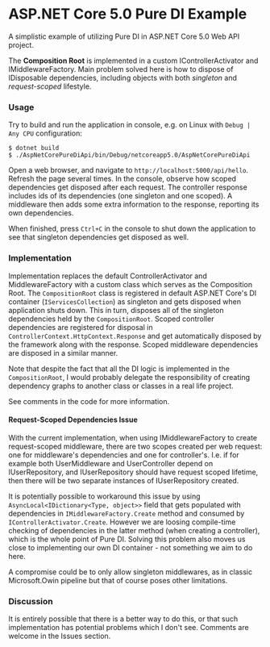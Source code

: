 # ASP.NET Core 5.0 Pure DI Example

A simplistic example of utilizing Pure DI in ASP.NET Core 5.0 Web API
project.

The __Composition Root__ is implemented in a custom
IControllerActivator and IMiddlewareFactory. Main problem solved here
is how to dispose of IDisposable dependencies, including objects with
both _singleton_ and _request-scoped_ lifestyle.

### Usage

Try to build and run the application in console, e.g. on Linux with
`Debug | Any CPU` configuration:

```
$ dotnet build
$ ./AspNetCorePureDiApi/bin/Debug/netcoreapp5.0/AspNetCorePureDiApi
```

Open a web browser, and navigate to
`http://localhost:5000/api/hello`. Refresh the page several times. In
the console, observe how scoped dependencies get disposed after each
request. The controller response includes ids of its dependencies (one
singleton and one scoped). A middleware then adds some extra
information to the response, reporting its own dependencies.

When finished, press `Ctrl+C` in the console to shut down the
application to see that singleton dependencies get disposed as well.


### Implementation

Implementation replaces the default ControllerActivator and
MiddlewareFactory with a custom class which serves as the Composition
Root. The `CompositionRoot` class is registered in default ASP.NET
Core's DI container (`IServicesCollection`) as singleton and gets
disposed when application shuts down. This in turn, disposes all of
the singleton dependencies held by the `CompositionRoot`. Scoped
controller dependencies are registered for disposal in
`ControllerContext.HttpContext.Response` and get automatically
disposed by the framework along with the response. Scoped middleware
dependencies are disposed in a similar manner.

Note that despite the fact that all the DI logic is implemented in the
`CompositionRoot`, I would probably delegate the responsibility of
creating dependency graphs to another class or classes in a real life
project.

See comments in the code for more information.


#### Request-Scoped Dependencies Issue

With the current implementation, when using IMiddlewareFactory to
create request-scoped middleware, there are two scopes created per web
request: one for middleware's dependencies and one for
controller's. I.e. if for example both UserMiddleware and
UserController depend on IUserRepository, and IUserRepository should
have request scoped lifetime, then there will be two separate
instances of IUserRepository created.

It is potentially possible to workaround this issue by using
`AsyncLocal<IDictionary<Type, object>>` field that gets populated with
dependencies in `IMiddlewareFactory.Create` method and consumed by
`IControllerActivator.Create`. However we are loosing compile-time
checking of dependencies in the latter method (when creating a
controller), which is the whole point of Pure DI. Solving this problem
also moves us close to implementing our own DI container - not
something we aim to do here.

A compromise could be to only allow singleton middlewares, as in
classic Microsoft.Owin pipeline but that of course poses other
limitations.


### Discussion

It is entirely possible that there is a better way to do this, or that
such implementation has potential problems which I don't see. Comments
are welcome in the Issues section.
